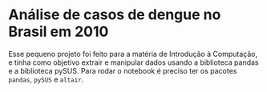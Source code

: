 # Análise de casos de dengue no Brasil em 2010
Esse pequeno projeto foi feito para a matéria de Introdução à Computação, e tinha como objetivo extrair e manipular
dados usando a biblioteca pandas e a biblioteca pySUS. Para rodar o notebook é preciso ter os pacotes
`pandas`, `pySUS` e `altair`.
